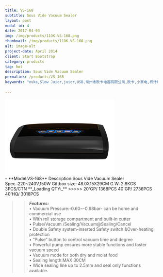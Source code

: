 ```yaml
---
title: VS-168
subtitle: Sous Vide Vacuum Sealer
layout: post
modal-id: 4
date: 2017-04-03
img: /img/products/11OK-VS-168.png
thumbnail: /img/products/11OK-VS-168.png
alt: image-alt
project-date: April 2014
client: Start Bootstrap
category: products
tag: hot
description: Sous Vide Vacuum Sealer
permalink: /products/VS-168
keywords: "ouka,Slow Juicr,juicr,USB,常州市欧卡电器有限公司,欧卡,小家电,榨汁机,慢磨机,原汁机"

---
```

<div>
<img src="/img/products/11OK-VS-168.png"    
class="img-responsive img-centered"/>
</div>  
- **Model:VS-168**       
   Description:Sous Vide Vacuum Sealer  
Spec.:220~240V,150W    
Giftbox size: 48.0X15X29CM    
G.W: 2.8KGS   3PCS/CTN   
**_Loading QTY:_**    
 >>>>> 20'GP/  1368PCS  
       40'GP/  2736PCS  
       40'HQ/  3018PCS    

 >> **_Features:_**   
• Vacuum Pressure:-0.60~-0.98bar- can be home and commercial use      
• With roll storage compartment and built-in cutter     
• Pulse/Vacuum /Sealing/Vacuum@Sealing/Cancel  
• Double Safety system-inserted Safety switch &Over-heating protection   
• “Pulse” button to control vacuum time and degree  
• Powerful pump ensures more stable functions and faster vacuum speed  
• Vacuum mode for both dry and moist food   
•  Sealing length:MAX 30CM  
•  Wide sealing line up to 2.5mm and seal only functions available.




